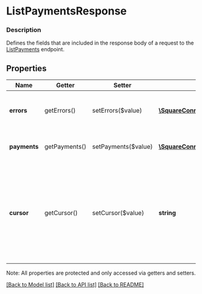 # ListPaymentsResponse

### Description

Defines the fields that are included in the response body of a request to the [ListPayments](#endpoint-payments-listpayments) endpoint.

## Properties
Name | Getter | Setter | Type | Description | Notes
------------ | ------------- | ------------- | ------------- | ------------- | -------------
**errors** | getErrors() | setErrors($value) | [**\SquareConnect\Model\Error[]**](Error.md) | Information on errors encountered during the request. | [optional] 
**payments** | getPayments() | setPayments($value) | [**\SquareConnect\Model\Payment[]**](Payment.md) | The requested list of &#x60;Payment&#x60;s. | [optional] 
**cursor** | getCursor() | setCursor($value) | **string** | The pagination cursor to be used in a subsequent request. If empty, this is the final response.  See [Pagination](https://developer.squareup.com/docs/basics/api101/pagination) for more information. | [optional] 

Note: All properties are protected and only accessed via getters and setters.

[[Back to Model list]](../../README.md#documentation-for-models) [[Back to API list]](../../README.md#documentation-for-api-endpoints) [[Back to README]](../../README.md)

